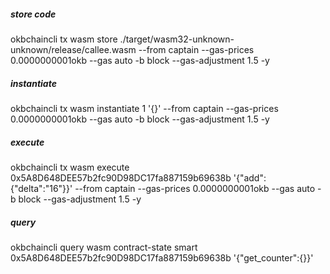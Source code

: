 ##### store code  
okbchaincli tx wasm store ./target/wasm32-unknown-unknown/release/callee.wasm --from captain --gas-prices 0.0000000001okb --gas auto -b block --gas-adjustment 1.5 -y  
##### instantiate  
okbchaincli tx wasm instantiate 1 '{}' --from captain --gas-prices 0.0000000001okb --gas auto -b block --gas-adjustment 1.5 -y  
##### execute  
okbchaincli tx wasm execute 0x5A8D648DEE57b2fc90D98DC17fa887159b69638b '{"add":{"delta":"16"}}'  --from captain --gas-prices 0.0000000001okb --gas auto -b block --gas-adjustment 1.5 -y  
##### query  
okbchaincli query wasm contract-state smart 0x5A8D648DEE57b2fc90D98DC17fa887159b69638b '{"get_counter":{}}'  

